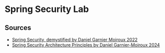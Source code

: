 # Spring Security Lab

## Sources

* [Spring Security, demystified by Daniel Garnier Moiroux 2022](https://youtu.be/iJ2muJniikY)
* [Spring Security Architecture Principles by Daniel Garnier-Moiroux 2024](https://youtu.be/HyoLl3VcRFY?si=DmpYBQCvsztM7Ubi)